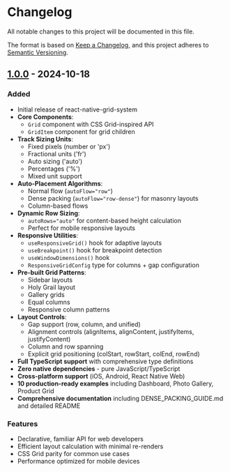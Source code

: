 # Changelog

All notable changes to this project will be documented in this file.

The format is based on [Keep a Changelog](https://keepachangelog.com/en/1.0.0/),
and this project adheres to [Semantic Versioning](https://semver.org/spec/v2.0.0.html).

## [1.0.0] - 2024-10-18

### Added

- Initial release of react-native-grid-system
- **Core Components**:
  - `Grid` component with CSS Grid-inspired API
  - `GridItem` component for grid children
- **Track Sizing Units**:
  - Fixed pixels (number or 'px')
  - Fractional units ('fr')
  - Auto sizing ('auto')
  - Percentages ('%')
  - Mixed unit support
- **Auto-Placement Algorithms**:
  - Normal flow (`autoFlow="row"`)
  - Dense packing (`autoFlow="row-dense"`) for masonry layouts
  - Column-based flows
- **Dynamic Row Sizing**:
  - `autoRows="auto"` for content-based height calculation
  - Perfect for mobile responsive layouts
- **Responsive Utilities**:
  - `useResponsiveGrid()` hook for adaptive layouts
  - `useBreakpoint()` hook for breakpoint detection
  - `useWindowDimensions()` hook
  - `ResponsiveGridConfig` type for columns + gap configuration
- **Pre-built Grid Patterns**:
  - Sidebar layouts
  - Holy Grail layout
  - Gallery grids
  - Equal columns
  - Responsive column patterns
- **Layout Controls**:
  - Gap support (row, column, and unified)
  - Alignment controls (alignItems, alignContent, justifyItems, justifyContent)
  - Column and row spanning
  - Explicit grid positioning (colStart, rowStart, colEnd, rowEnd)
- **Full TypeScript support** with comprehensive type definitions
- **Zero native dependencies** - pure JavaScript/TypeScript
- **Cross-platform support** (iOS, Android, React Native Web)
- **10 production-ready examples** including Dashboard, Photo Gallery, Product Grid
- **Comprehensive documentation** including DENSE_PACKING_GUIDE.md and detailed README

### Features

- Declarative, familiar API for web developers
- Efficient layout calculation with minimal re-renders
- CSS Grid parity for common use cases
- Performance optimized for mobile devices

[1.0.0]: https://github.com/react-native-grid-system/react-native-grid-system/releases/tag/v1.0.0
